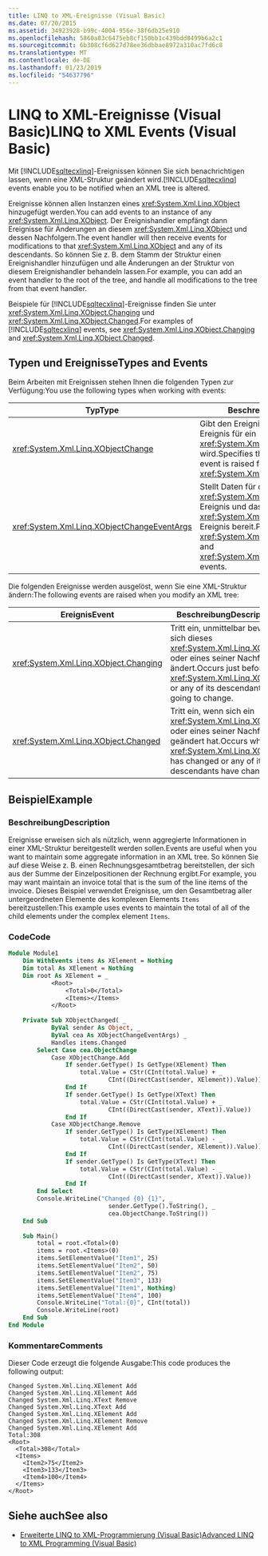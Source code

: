 ```yaml
---
title: LINQ to XML-Ereignisse (Visual Basic)
ms.date: 07/20/2015
ms.assetid: 34923928-b99c-4004-956e-38f6db25e910
ms.openlocfilehash: 5860a83c6475eb8cf150bb1c439bdd8499b6a2c1
ms.sourcegitcommit: 6b308cf6d627d78ee36dbbae8972a310ac7fd6c8
ms.translationtype: MT
ms.contentlocale: de-DE
ms.lasthandoff: 01/23/2019
ms.locfileid: "54637796"
---
```

# <a name="linq-to-xml-events-visual-basic"></a><span data-ttu-id="300bc-102">LINQ to XML-Ereignisse (Visual Basic)</span><span class="sxs-lookup"><span data-stu-id="300bc-102">LINQ to XML Events (Visual Basic)</span></span>
<span data-ttu-id="300bc-103">Mit [!INCLUDE[sqltecxlinq](~/includes/sqltecxlinq-md.md)]-Ereignissen können Sie sich benachrichtigen lassen, wenn eine XML-Struktur geändert wird.</span><span class="sxs-lookup"><span data-stu-id="300bc-103">[!INCLUDE[sqltecxlinq](~/includes/sqltecxlinq-md.md)] events enable you to be notified when an XML tree is altered.</span></span>  
  
 <span data-ttu-id="300bc-104">Ereignisse können allen Instanzen eines <xref:System.Xml.Linq.XObject> hinzugefügt werden.</span><span class="sxs-lookup"><span data-stu-id="300bc-104">You can add events to an instance of any <xref:System.Xml.Linq.XObject>.</span></span> <span data-ttu-id="300bc-105">Der Ereignishandler empfängt dann Ereignisse für Änderungen an diesem <xref:System.Xml.Linq.XObject> und dessen Nachfolgern.</span><span class="sxs-lookup"><span data-stu-id="300bc-105">The event handler will then receive events for modifications to that <xref:System.Xml.Linq.XObject> and any of its descendants.</span></span> <span data-ttu-id="300bc-106">So können Sie z. B. dem Stamm der Struktur einen Ereignishandler hinzufügen und alle Änderungen an der Struktur von diesem Ereignishandler behandeln lassen.</span><span class="sxs-lookup"><span data-stu-id="300bc-106">For example, you can add an event handler to the root of the tree, and handle all modifications to the tree from that event handler.</span></span>  
  
 <span data-ttu-id="300bc-107">Beispiele für [!INCLUDE[sqltecxlinq](~/includes/sqltecxlinq-md.md)]-Ereignisse finden Sie unter <xref:System.Xml.Linq.XObject.Changing> und <xref:System.Xml.Linq.XObject.Changed>.</span><span class="sxs-lookup"><span data-stu-id="300bc-107">For examples of [!INCLUDE[sqltecxlinq](~/includes/sqltecxlinq-md.md)] events, see <xref:System.Xml.Linq.XObject.Changing> and <xref:System.Xml.Linq.XObject.Changed>.</span></span>  
  
## <a name="types-and-events"></a><span data-ttu-id="300bc-108">Typen und Ereignisse</span><span class="sxs-lookup"><span data-stu-id="300bc-108">Types and Events</span></span>  
 <span data-ttu-id="300bc-109">Beim Arbeiten mit Ereignissen stehen Ihnen die folgenden Typen zur Verfügung:</span><span class="sxs-lookup"><span data-stu-id="300bc-109">You use the following types when working with events:</span></span>  
  
|<span data-ttu-id="300bc-110">Typ</span><span class="sxs-lookup"><span data-stu-id="300bc-110">Type</span></span>|<span data-ttu-id="300bc-111">Beschreibung</span><span class="sxs-lookup"><span data-stu-id="300bc-111">Description</span></span>|  
|----------|-----------------|  
|<xref:System.Xml.Linq.XObjectChange>|<span data-ttu-id="300bc-112">Gibt den Ereignistyp an, wenn ein Ereignis für ein <xref:System.Xml.Linq.XObject> ausgelöst wird.</span><span class="sxs-lookup"><span data-stu-id="300bc-112">Specifies the event type when an event is raised for an <xref:System.Xml.Linq.XObject>.</span></span>|  
|<xref:System.Xml.Linq.XObjectChangeEventArgs>|<span data-ttu-id="300bc-113">Stellt Daten für das <xref:System.Xml.Linq.XObject.Changing>-Ereignis und das <xref:System.Xml.Linq.XObject.Changed>-Ereignis bereit.</span><span class="sxs-lookup"><span data-stu-id="300bc-113">Provides data for the <xref:System.Xml.Linq.XObject.Changing> and <xref:System.Xml.Linq.XObject.Changed> events.</span></span>|  
  
 <span data-ttu-id="300bc-114">Die folgenden Ereignisse werden ausgelöst, wenn Sie eine XML-Struktur ändern:</span><span class="sxs-lookup"><span data-stu-id="300bc-114">The following events are raised when you modify an XML tree:</span></span>  
  
|<span data-ttu-id="300bc-115">Ereignis</span><span class="sxs-lookup"><span data-stu-id="300bc-115">Event</span></span>|<span data-ttu-id="300bc-116">Beschreibung</span><span class="sxs-lookup"><span data-stu-id="300bc-116">Description</span></span>|  
|-----------|-----------------|  
|<xref:System.Xml.Linq.XObject.Changing>|<span data-ttu-id="300bc-117">Tritt ein, unmittelbar bevor sich dieses <xref:System.Xml.Linq.XObject> oder eines seiner Nachfolger ändert.</span><span class="sxs-lookup"><span data-stu-id="300bc-117">Occurs just before this <xref:System.Xml.Linq.XObject> or any of its descendants is going to change.</span></span>|  
|<xref:System.Xml.Linq.XObject.Changed>|<span data-ttu-id="300bc-118">Tritt ein, wenn sich ein <xref:System.Xml.Linq.XObject> oder eines seiner Nachfolger geändert hat.</span><span class="sxs-lookup"><span data-stu-id="300bc-118">Occurs when an <xref:System.Xml.Linq.XObject> has changed or any of its descendants have changed.</span></span>|  
  
## <a name="example"></a><span data-ttu-id="300bc-119">Beispiel</span><span class="sxs-lookup"><span data-stu-id="300bc-119">Example</span></span>  
  
### <a name="description"></a><span data-ttu-id="300bc-120">Beschreibung</span><span class="sxs-lookup"><span data-stu-id="300bc-120">Description</span></span>  
 <span data-ttu-id="300bc-121">Ereignisse erweisen sich als nützlich, wenn aggregierte Informationen in einer XML-Struktur bereitgestellt werden sollen.</span><span class="sxs-lookup"><span data-stu-id="300bc-121">Events are useful when you want to maintain some aggregate information in an XML tree.</span></span> <span data-ttu-id="300bc-122">So können Sie auf diese Weise z. B. einen Rechnungsgesamtbetrag bereitstellen, der sich aus der Summe der Einzelpositionen der Rechnung ergibt.</span><span class="sxs-lookup"><span data-stu-id="300bc-122">For example, you may want maintain an invoice total that is the sum of the line items of the invoice.</span></span> <span data-ttu-id="300bc-123">Dieses Beispiel verwendet Ereignisse, um den Gesamtbetrag aller untergeordneten Elemente des komplexen Elements `Items` bereitzustellen:</span><span class="sxs-lookup"><span data-stu-id="300bc-123">This example uses events to maintain the total of all of the child elements under the complex element `Items`.</span></span>  
  
### <a name="code"></a><span data-ttu-id="300bc-124">Code</span><span class="sxs-lookup"><span data-stu-id="300bc-124">Code</span></span>  
  
```vb  
Module Module1  
    Dim WithEvents items As XElement = Nothing  
    Dim total As XElement = Nothing  
    Dim root As XElement = _  
            <Root>  
                <Total>0</Total>  
                <Items></Items>  
            </Root>  
  
    Private Sub XObjectChanged( _  
            ByVal sender As Object, _  
            ByVal cea As XObjectChangeEventArgs) _  
            Handles items.Changed  
        Select Case cea.ObjectChange  
            Case XObjectChange.Add  
                If sender.GetType() Is GetType(XElement) Then  
                    total.Value = CStr(CInt(total.Value) + _  
                            CInt((DirectCast(sender, XElement)).Value))  
                End If  
                If sender.GetType() Is GetType(XText) Then  
                    total.Value = CStr(CInt(total.Value) + _  
                            CInt((DirectCast(sender, XText)).Value))  
                End If  
            Case XObjectChange.Remove  
                If sender.GetType() Is GetType(XElement) Then  
                    total.Value = CStr(CInt(total.Value) - _  
                            CInt((DirectCast(sender, XElement)).Value))  
                End If  
                If sender.GetType() Is GetType(XText) Then  
                    total.Value = CStr(CInt(total.Value) - _  
                            CInt((DirectCast(sender, XText)).Value))  
                End If  
        End Select  
        Console.WriteLine("Changed {0} {1}", _  
                            sender.GetType().ToString(), _  
                            cea.ObjectChange.ToString())  
    End Sub  
  
    Sub Main()  
        total = root.<Total>(0)  
        items = root.<Items>(0)  
        items.SetElementValue("Item1", 25)  
        items.SetElementValue("Item2", 50)  
        items.SetElementValue("Item2", 75)  
        items.SetElementValue("Item3", 133)  
        items.SetElementValue("Item1", Nothing)  
        items.SetElementValue("Item4", 100)  
        Console.WriteLine("Total:{0}", CInt(total))  
        Console.WriteLine(root)  
    End Sub  
End Module  
```  
  
### <a name="comments"></a><span data-ttu-id="300bc-125">Kommentare</span><span class="sxs-lookup"><span data-stu-id="300bc-125">Comments</span></span>  
 <span data-ttu-id="300bc-126">Dieser Code erzeugt die folgende Ausgabe:</span><span class="sxs-lookup"><span data-stu-id="300bc-126">This code produces the following output:</span></span>  
  
```  
Changed System.Xml.Linq.XElement Add  
Changed System.Xml.Linq.XElement Add  
Changed System.Xml.Linq.XText Remove  
Changed System.Xml.Linq.XText Add  
Changed System.Xml.Linq.XElement Add  
Changed System.Xml.Linq.XElement Remove  
Changed System.Xml.Linq.XElement Add  
Total:308  
<Root>  
  <Total>308</Total>  
  <Items>  
    <Item2>75</Item2>  
    <Item3>133</Item3>  
    <Item4>100</Item4>  
  </Items>  
</Root>  
```  
  
## <a name="see-also"></a><span data-ttu-id="300bc-127">Siehe auch</span><span class="sxs-lookup"><span data-stu-id="300bc-127">See also</span></span>
- [<span data-ttu-id="300bc-128">Erweiterte LINQ to XML-Programmierung (Visual Basic)</span><span class="sxs-lookup"><span data-stu-id="300bc-128">Advanced LINQ to XML Programming (Visual Basic)</span></span>](../../../../visual-basic/programming-guide/concepts/linq/advanced-linq-to-xml-programming.md)
